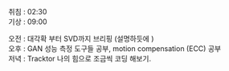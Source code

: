 취침 : 02:30  
기상 : 09:00  
  
오전 : 대각확 부터 SVD까지 브리핑 (설명하듯에 )  
오후 : GAN 성능 측정 도구들 공부, motion compensation (ECC) 공부  
저녁 : Tracktor 나의 힘으로 조금씩 코딩 해보기.
